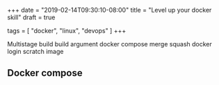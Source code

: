 +++
date = "2019-02-14T09:30:10-08:00"
title = "Level up your docker skill"
draft = true

tags = [ "docker", "linux", "devops" ]
+++

Multistage build
build argument
docker compose merge
squash
docker login
scratch image

## Docker compose
